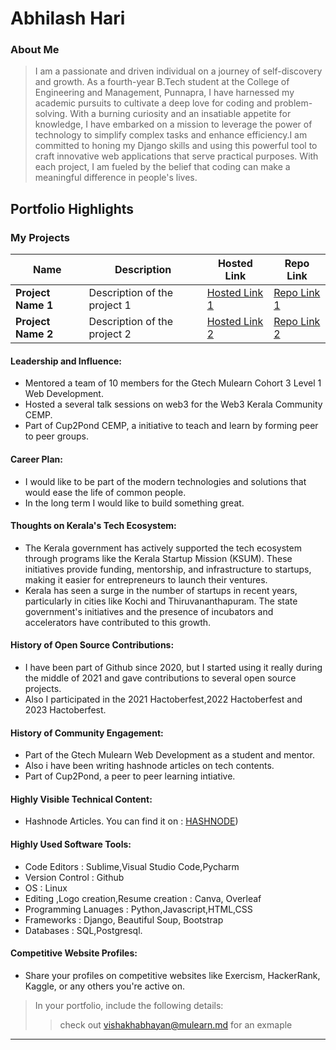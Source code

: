 # Abhilash Hari 

### About Me

> I am a passionate and driven individual on a journey of self-discovery and growth. As a fourth-year B.Tech student at the College of Engineering and Management, Punnapra, I have harnessed my academic pursuits to cultivate a deep love for coding and problem-solving. With a burning curiosity and an insatiable appetite for knowledge, I have embarked on a mission to leverage the power of technology to simplify complex tasks and enhance efficiency.I am committed to honing my Django skills and using this powerful tool to craft innovative web applications that serve practical purposes. With each project, I am fueled by the belief that coding can make a meaningful difference in people's lives.


## Portfolio Highlights

### My Projects

| Name                | Description                                                               | Hosted Link                              | Repo Link                                                      |
|---------------------|---------------------------------------------------------------------------|------------------------------------------|----------------------------------------------------------------|
| **Project Name 1**  | Description of the project 1                                              | [Hosted Link 1](https://example.com)    | [Repo Link 1](https://github.com/username/project1)             |
| **Project Name 2**  | Description of the project 2                                              | [Hosted Link 2](https://example.com)    | [Repo Link 2](https://github.com/username/project2)             |

#### Leadership and Influence:

- Mentored a team of 10 members for the Gtech Mulearn Cohort 3 Level 1 Web Development.
- Hosted a several talk sessions on web3 for the Web3 Kerala Community CEMP.
- Part of Cup2Pond CEMP, a initiative to teach and learn by forming peer to peer groups.

#### Career Plan:

- I would like to be part of the modern technologies and solutions that would ease the life of common people.
- In the long term I would like to build something great.

#### Thoughts on Kerala's Tech Ecosystem:

- The Kerala government has actively supported the tech ecosystem through programs like the Kerala Startup Mission (KSUM). These initiatives provide funding, mentorship, and infrastructure to startups, making it easier for entrepreneurs to launch their ventures.
- Kerala has seen a surge in the number of startups in recent years, particularly in cities like Kochi and Thiruvananthapuram. The state government's initiatives and the presence of incubators and accelerators have contributed to this growth.

#### History of Open Source Contributions:

- I have been part of Github since 2020, but I started using it really during the middle of 2021 and gave contributions to several open source projects.
- Also I participated in the 2021 Hactoberfest,2022 Hactoberfest and 2023 Hactoberfest.

#### History of Community Engagement:

-  Part of the Gtech Mulearn Web Development as a student and mentor.
-  Also i have been writing hashnode articles on tech contents.
-  Part of Cup2Pond, a peer to peer learning intiative.

#### Highly Visible Technical Content:

- Hashnode Articles. You can find it on : [HASHNODE](https://abhilashhari.hashnode.dev/))

#### Highly Used Software Tools:

- Code Editors : Sublime,Visual Studio Code,Pycharm
- Version Control : Github
- OS : Linux
- Editing ,Logo creation,Resume creation : Canva, Overleaf
- Programming Lanuages : Python,Javascript,HTML,CSS
- Frameworks : Django, Beautiful Soup, Bootstrap
- Databases : SQL,Postgresql.


#### Competitive Website Profiles:

- Share your profiles on competitive websites like Exercism, HackerRank, Kaggle, or any others you're active on.



> In your portfolio, include the following details:
>> check out [vishakhabhayan@mulearn.md](./profiles/vishakhabhayan@mulearn.md) for an exmaple

---
